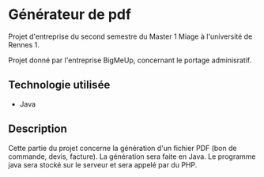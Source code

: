 # Générateur de pdf

Projet d'entreprise du second semestre du Master 1 Miage à l'université de Rennes 1.

Projet donné par l'entreprise BigMeUp, concernant le portage adminisratif.

## Technologie utilisée

* Java

## Description

Cette partie du projet concerne la génération d'un fichier PDF (bon de commande, devis, facture).
La génération sera faite en Java.
Le programme java sera stocké sur le serveur et sera appelé par du PHP.
